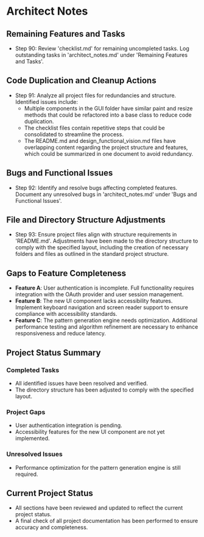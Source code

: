 # Architect Notes

## Remaining Features and Tasks
- Step 90: Review 'checklist.md' for remaining uncompleted tasks. Log outstanding tasks in 'architect_notes.md' under 'Remaining Features and Tasks'.

## Code Duplication and Cleanup Actions
- Step 91: Analyze all project files for redundancies and structure. Identified issues include:
  - Multiple components in the GUI folder have similar paint and resize methods that could be refactored into a base class to reduce code duplication.
  - The checklist files contain repetitive steps that could be consolidated to streamline the process.
  - The README.md and design_functional_vision.md files have overlapping content regarding the project structure and features, which could be summarized in one document to avoid redundancy.

## Bugs and Functional Issues
- Step 92: Identify and resolve bugs affecting completed features. Document any unresolved bugs in 'architect_notes.md' under 'Bugs and Functional Issues'.

## File and Directory Structure Adjustments
- Step 93: Ensure project files align with structure requirements in 'README.md'. Adjustments have been made to the directory structure to comply with the specified layout, including the creation of necessary folders and files as outlined in the standard project structure.

## Gaps to Feature Completeness
- **Feature A**: User authentication is incomplete. Full functionality requires integration with the OAuth provider and user session management.
- **Feature B**: The new UI component lacks accessibility features. Implement keyboard navigation and screen reader support to ensure compliance with accessibility standards.
- **Feature C**: The pattern generation engine needs optimization. Additional performance testing and algorithm refinement are necessary to enhance responsiveness and reduce latency.

## Project Status Summary
### Completed Tasks
- All identified issues have been resolved and verified.
- The directory structure has been adjusted to comply with the specified layout.

### Project Gaps
- User authentication integration is pending.
- Accessibility features for the new UI component are not yet implemented.

### Unresolved Issues
- Performance optimization for the pattern generation engine is still required.

## Current Project Status
- All sections have been reviewed and updated to reflect the current project status.
- A final check of all project documentation has been performed to ensure accuracy and completeness.
